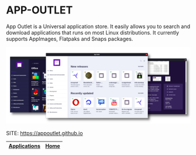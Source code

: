 # APP-OUTLET

 App Outlet is a Universal application store. It easily allows  you to search and download applications that runs on most Linux  distributions. It currently supports AppImages, Flatpaks and  Snaps packages.
 
 ![Screenshot](https://raw.githubusercontent.com/AppOutlet/AppOutlet/main/screenshot/screenshots.png)
 
 SITE: https://appoutlet.github.io

 | [Applications](https://portable-linux-apps.github.io/apps.html) | [Home](https://portable-linux-apps.github.io)
 | --- | --- |
